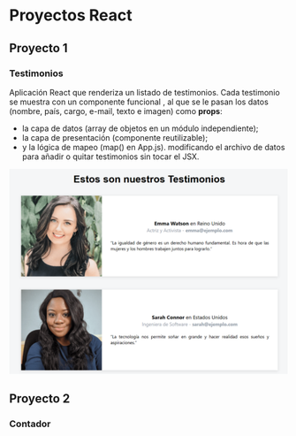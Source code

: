 # Proyectos React

## Proyecto 1
### Testimonios
Aplicación React que renderiza un listado de testimonios.
Cada testimonio se muestra con un componente funcional <Testimonio />, al que se le pasan los datos (nombre, país, cargo, e-mail, texto e imagen) como **props**:
- la capa de datos (array de objetos en un módulo independiente);
- la capa de presentación (componente reutilizable);
- y la lógica de mapeo (map() en App.js).
modificando el archivo de datos para añadir o quitar testimonios sin tocar el JSX.

![testimonios](testimonios/public/testimonios.PNG)

## Proyecto 2
### Contador
